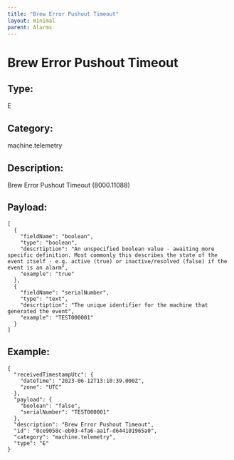 ```yaml
---
title: "Brew Error Pushout Timeout"
layout: minimal
parent: Alarms
---
```


# Brew Error Pushout Timeout

## Type:

E

## Category:

machine.telemetry

## Description: 

Brew Error Pushout Timeout (8000.11088)

## Payload:

```
[
  {
    "fieldName": "boolean",
    "type": "boolean",
    "descrtiption": "An unspecified boolean value - awaiting more specific definition. Most commonly this describes the state of the event itself - e.g. active (true) or inactive/resolved (false) if the event is an alarm",
    "example": "true"
  },
  {
    "fieldName": "serialNumber",
    "type": "text",
    "descrtiption": "The unique identifier for the machine that generated the event",
    "example": "TEST000001"
  }
]
```

## Example:

```
{
  "receivedTimestampUtc": {
    "dateTime": "2023-06-12T13:10:39.000Z",
    "zone": "UTC"
  },
  "payload": {
    "boolean": "false",
    "serialNumber": "TEST000001"
  },
  "description": "Brew Error Pushout Timeout",
  "id": "0ce9058c-eb03-4fa6-aa1f-d644101965a0",
  "category": "machine.telemetry",
  "type": "E"
}
```
